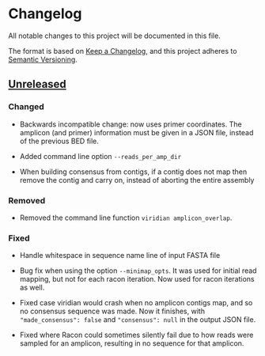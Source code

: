 # Changelog

All notable changes to this project will be documented in this file.

The format is based on [Keep a Changelog](https://keepachangelog.com/en/1.0.0/), and
this project adheres to [Semantic Versioning](https://semver.org/spec/v2.0.0.html).

## [Unreleased]

### Changed

- Backwards incompatible change: now uses primer coordinates. The amplicon
  (and primer) information must be given in a JSON file, instead of the previous
  BED file.

- Added command line option `--reads_per_amp_dir`

- When building consensus from contigs, if a contig does not map then remove
  the contig and carry on, instead of aborting the entire assembly

### Removed

- Removed the command line function `viridian amplicon_overlap`.

### Fixed

- Handle whitespace in sequence name line of input FASTA file

- Bug fix when using the option `--minimap_opts`. It was used for initial read
  mapping, but not for each racon iteration. Now used for racon iterations as
  well.

- Fixed case viridian would crash when no amplicon contigs map, and so no
  consensus sequence was made. Now it finishes, with `"made_consensus": false`
  and `"consensus": null` in the output JSON file.

- Fixed where Racon could sometimes silently fail due to how reads were sampled
  for an amplicon, resulting in no sequence for that amplicon.


[Unreleased]: https://github.com/iqbal-lab-org/viridian/compare/v0.1.0...HEAD
